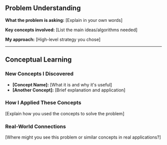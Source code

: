 ## Problem Understanding
**What the problem is asking:** [Explain in your own words]

**Key concepts involved:** [List the main ideas/algorithms needed]

**My approach:** [High-level strategy you chose]

---

##  Conceptual Learning

### **New Concepts I Discovered**
- **[Concept Name]:** [What it is and why it's useful]
- **[Another Concept]:** [Brief explanation and application]

### **How I Applied These Concepts**
[Explain how you used the concepts to solve the problem]

### **Real-World Connections**
[Where might you see this problem or similar concepts in real applications?]
